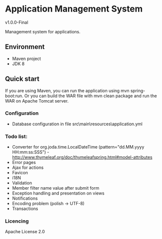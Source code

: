 Application Management System
===================
v1.0.0-Final

Management system for applications.

## Environment
* Maven project
* JDK 8

## Quick start
If you are using Maven, you can run the application using mvn spring-boot:run.
Or you can build the WAR file with mvn clean package and run the WAR on Apache Tomcat server.


### Configuration
* Database configuration in file src\main\resources\application.yml

### Todo list:
* Converter for org.joda.time.LocalDateTime (pattern="dd.MM.yyyy HH:mm:ss:SSS") -
 http://www.thymeleaf.org/doc/thymeleafspring.html#model-attributes
* Error pages
* Ajax for actions
* Favicon
* i18N
* Validation
* Member filter name value after submit form
* Exception handling and presentation on views
* Notifications
* Encoding problem (polish -> UTF-8)
* Transactions

### Licencing
Apache License 2.0
